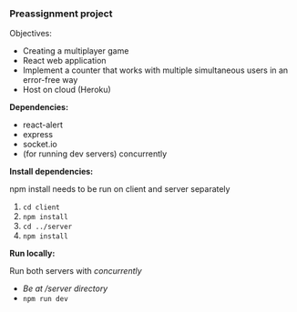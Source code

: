### Preassignment project

Objectives:

* Creating a multiplayer game
* React web application
* Implement a counter that works with multiple simultaneous users in an error-free way
* Host on cloud (Heroku)

**Dependencies:**

* react-alert
* express
* socket.io
* (for running dev servers) concurrently

**Install dependencies:**

npm install needs to be run on client and server separately

1. `cd client`
2. `npm install`
3. `cd ../server`
4. `npm install`

**Run locally:**

Run both servers with *concurrently*

* *Be at /server directory*
* `npm run dev`
